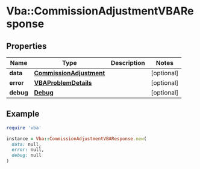 # Vba::CommissionAdjustmentVBAResponse

## Properties

| Name | Type | Description | Notes |
| ---- | ---- | ----------- | ----- |
| **data** | [**CommissionAdjustment**](CommissionAdjustment.md) |  | [optional] |
| **error** | [**VBAProblemDetails**](VBAProblemDetails.md) |  | [optional] |
| **debug** | [**Debug**](Debug.md) |  | [optional] |

## Example

```ruby
require 'vba'

instance = Vba::CommissionAdjustmentVBAResponse.new(
  data: null,
  error: null,
  debug: null
)
```

